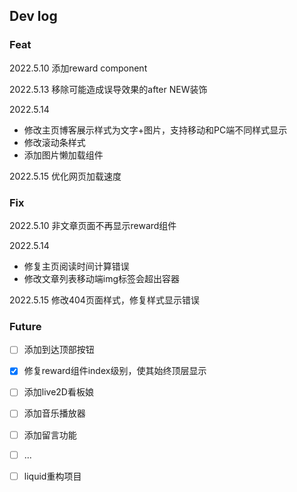 ## Dev log

### Feat

2022.5.10 添加reward component

2022.5.13 移除可能造成误导效果的after NEW装饰

2022.5.14 

- 修改主页博客展示样式为文字+图片，支持移动和PC端不同样式显示
- 修改滚动条样式
- 添加图片懒加载组件

2022.5.15 优化网页加载速度

### Fix

2022.5.10 非文章页面不再显示reward组件

2022.5.14 

- 修复主页阅读时间计算错误
- 修改文章列表移动端img标签会超出容器

2022.5.15 修改404页面样式，修复样式显示错误





### Future

- [ ] 添加到达顶部按钮
- [x] 修复reward组件index级别，使其始终顶层显示
- [ ] 添加live2D看板娘
- [ ] 添加音乐播放器
- [ ] 添加留言功能
- [ ] ...
- [ ] liquid重构项目



